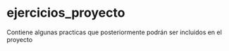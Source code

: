 # ejercicios_proyecto
Contiene algunas practicas que posteriormente podrán ser incluidos en el proyecto
